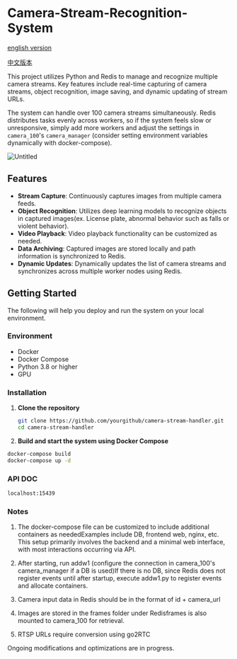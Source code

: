 # Camera-Stream-Recognition-System

[english version](https://github.com/dan246/Camera-Stream-Recognition-System/blob/main/README_en.md)

[中文版本](https://github.com/dan246/Camera-Stream-Recognition-System/blob/main/README.md)

This project utilizes Python and Redis to manage and recognize multiple camera streams. Key features include real-time capturing of camera streams, object recognition, image saving, and dynamic updating of stream URLs.

The system can handle over 100 camera streams simultaneously. Redis distributes tasks evenly across workers, so if the system feels slow or unresponsive, simply add more workers and adjust the settings in `camera_100`'s `camera_manager` (consider setting environment variables dynamically with docker-compose).

![Untitled](https://github.com/dan246/Camera-Stream-Recognition-System/assets/72447312/895eb525-3180-4f74-a484-de83e808aee9)

## Features

- **Stream Capture**: Continuously captures images from multiple camera feeds.
- **Object Recognition**: Utilizes deep learning models to recognize objects in captured images(ex. License plate, abnormal behavior such as falls or violent behavior).
- **Video Playback**: Video playback functionality can be customized as needed.
- **Data Archiving**: Captured images are stored locally and path information is synchronized to Redis.
- **Dynamic Updates**: Dynamically updates the list of camera streams and synchronizes across multiple worker nodes using Redis.

## Getting Started

The following will help you deploy and run the system on your local environment.

### Environment

- Docker
- Docker Compose
- Python 3.8 or higher
- GPU

### Installation

1. **Clone the repository**

   ```bash
   git clone https://github.com/yourgithub/camera-stream-handler.git
   cd camera-stream-handler
   ```
2. **Build and start the system using Docker Compose**
  ```bash
  docker-compose build
  docker-compose up -d
  ```

### API DOC
```bash
localhost:15439
```

### Notes
1. The docker-compose file can be customized to include additional containers as neededExamples include DB, frontend web, nginx, etc. This setup primarily involves the backend and a minimal web interface, with most interactions occurring via API.

2. After starting, run addw1 (configure the connection in camera_100's camera_manager if a DB is used)If there is no DB, since Redis does not register events until after startup, execute addw1.py to register events and allocate containers.

3. Camera input data in Redis should be in the format of id + camera_url

4. Images are stored in the frames folder under Redisframes is also mounted to camera_100 for retrieval.

5. RTSP URLs require conversion using go2RTC

Ongoing modifications and optimizations are in progress. 
